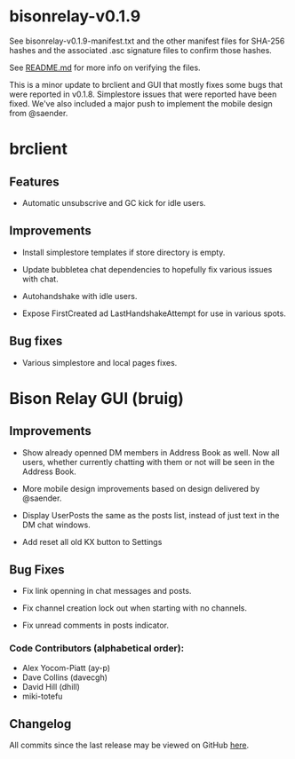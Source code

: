 # bisonrelay-v0.1.9

See bisonrelay-v0.1.9-manifest.txt and the other manifest files for SHA-256 hashes and the associated .asc signature files to confirm those hashes.

See [README.md](./README.md#verifying-binaries) for more info on verifying the files.

This is a minor update to brclient and GUI that mostly fixes some bugs that
were reported in v0.1.8.  Simplestore issues that were reported have been fixed.
We've also included a major push to implement the mobile design from @saender.
  

# brclient

## Features

* Automatic unsubscrive and GC kick for idle users.  

## Improvements

* Install simplestore templates if store directory is empty.

* Update bubbletea chat dependencies to hopefully fix various issues with
  chat.

* Autohandshake with idle users.

* Expose FirstCreated ad LastHandshakeAttempt for use in various spots.

## Bug fixes

* Various simplestore and local pages fixes.

# Bison Relay GUI (bruig)

## Improvements

* Show already openned DM members in Address Book as well.  Now all users,
  whether currently chatting with them or not will be seen in the Address
  Book.

* More mobile design improvements based on design delivered by @saender.

* Display UserPosts the same as the posts list, instead of just text in the DM 
  chat windows.

* Add reset all old KX button to Settings

## Bug Fixes

* Fix link openning in chat messages and posts.

* Fix channel creation lock out when starting with no channels.

* Fix unread comments in posts indicator.  


### Code Contributors (alphabetical order):

- Alex Yocom-Piatt (ay-p)
- Dave Collins (davecgh)
- David Hill (dhill)
- miki-totefu

## Changelog

All commits since the last release may be viewed on GitHub
[here](https://github.com/companyzeron/bisonrelay/compare/v0.1.8...v0.1.9).
